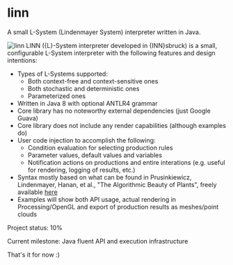 # linn
A small L-System (Lindenmayer System) interpreter written in Java.

![linn](https://github.com/thotro/linn/blob/master/linn.png)
LINN ({L}-System interpreter developed in {INN}sbruck) is a small, configurable L-System interpreter with the following features and design intentions:
 * Types of L-Systems supported:
   * Both context-free and context-sensitive ones
   * Both stochastic and deterministic ones
   * Parameterized ones
 * Written in Java 8 with optional ANTLR4 grammar
 * Core library has no noteworthy external dependencies (just Google Guava)
 * Core library does not include any render capabilities (although examples do)
 * User code injection to accomplish the following:
   * Condition evaluation for selecting production rules
   * Parameter values, default values and variables
   * Notification actions on productions and entire interations (e.g. useful for rendering, logging of results, etc.)
 * Syntax mostly based on what can be found in Prusinkiewicz, Lindenmayer, Hanan, et al., "The Algorithmic Beauty of Plants", freely available [here](http://algorithmicbotany.org/papers/#abop)
 * Examples will show both API usage, actual rendering in Processing/OpenGL and export of production results as meshes/point clouds

Project status: 10%

Current milestone: Java fluent API and execution infrastructure

That's it for now :)




